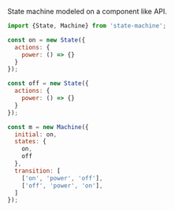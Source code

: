 
State machine modeled on a component like API.
```javascript
import {State, Machine} from 'state-machine';

const on = new State({
  actions: {
    power: () => {}
  }
});

const off = new State({
  actions: {
    power: () => {}
  }
});

const m = new Machine({
  initial: on,
  states: {
    on,
    off
  },
  transition: [
    ['on', 'power', 'off'],
    ['off', 'power', 'on'],
  ]
});

```